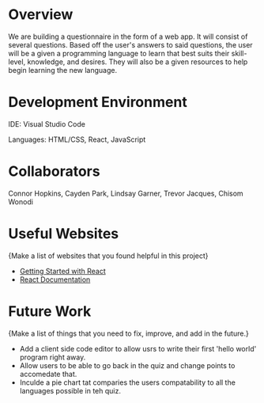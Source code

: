 # Overview

We are building a questionnaire in the form of a web app. It will consist of several questions. Based off the user's answers to said questions, the user will be a given a programming language to learn that best suits their skill-level, knowledge, and desires. They will also be a given resources to help begin learning the new language.

# Development Environment

IDE: Visual Studio Code

Languages: HTML/CSS, React, JavaScript

# Collaborators

Connor Hopkins, Cayden Park, Lindsay Garner, Trevor Jacques, Chisom Wonodi

# Useful Websites

{Make a list of websites that you found helpful in this project}

- [Getting Started with React](https://developer.mozilla.org/en-US/docs/Learn/Tools_and_testing/Client-side_JavaScript_frameworks/React_getting_started)
- [React Documentation](https://react.dev/)

# Future Work

{Make a list of things that you need to fix, improve, and add in the future.}

- Add a client side code editor to allow usrs to write their first 'hello world' program right away.
- Allow users to be able to go back in the quiz and change points to accomedate that.
- Inculde a pie chart tat comparies the users compatability to all the languages possible in teh quiz.

